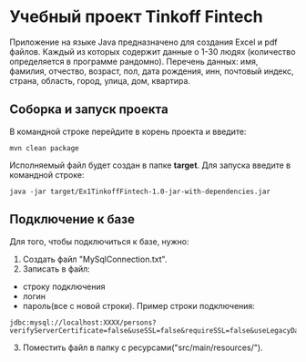 
Учебный проект Tinkoff Fintech
==============================
Приложение на языке Java предназначено для создания Excel и pdf файлов.
Каждый из которых содержит данные о 1-30 людях (количество определяется в программе рандомно).
Перечень данных: имя, фамилия, отчество, возраст, пол, дата рождения, инн, почтовый индекс, страна, область, город, улица, дом, квартира.

Соборка и запуск проекта
-------------------------
В командной строке перейдите в корень проекта и введите:
```
mvn clean package
```
Исполняемый файл будет создан в папке **target**.
Для запуска введите в командной строке:
```
java -jar target/Ex1TinkoffFintech-1.0-jar-with-dependencies.jar
```
Подключение к базе
--------------------
Для того, чтобы подключиться к базе, нужно:
1. Создать файл "MySqlConnection.txt".
2. Записать в файл:
  - строку подключения
  - логин
  - пароль(все с новой строки).
Пример строки подключения:
```
jdbc:mysql://localhost:XXXX/persons?verifyServerCertificate=false&useSSL=false&requireSSL=false&useLegacyDatetimeCode=false&amp&serverTimezone=UTC
```
3. Поместить файл в папку с ресурсами("src/main/resources/").

